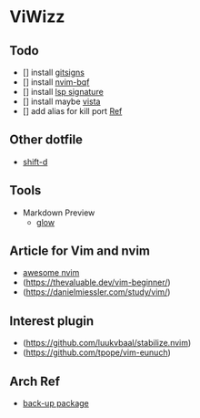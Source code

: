 # ViWizz

## Todo

- [] install [ gitsigns ](https://github.com/lewis6991/gitsigns.nvim)
- [] install [ nvim-bqf ](https://github.com/kevinhwang91/nvim-bqf)
- [] install [ lsp signature ](https://github.com/ray-x/lsp_signature.nvim)
- [] install maybe [ vista ](https://github.com/liuchengxu/vista.vim)
- [] add alias for kill port [ Ref ](https://mr-khan.gitlab.io/linux/2018/05/02/kill-specific-port-on-linux.html)

## Other dotfile

- [ shift-d ](https://github.com/shift-d/nv)

## Tools

- Markdown Preview
  - [ glow ](https://github.com/charmbracelet/glow)

## Article for Vim and nvim

- [awesome nvim](https://github.com/rockerBOO/awesome-neovim)
- (https://thevaluable.dev/vim-beginner/)
- (https://danielmiessler.com/study/vim/)

## Interest plugin

- (https://github.com/luukvbaal/stabilize.nvim)
- (https://github.com/tpope/vim-eunuch)

## Arch Ref
* [back-up package](https://wiki.archlinux.org/title/Pacman/Tips_and_tricks#List_of_installed_packages)
